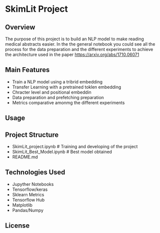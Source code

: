 # SkimLit Project

## Overview
The purpose of this project is to build an NLP model to make reading medical abstracts easier. In the the general notebook you could see all the process for the data preparation and the different experiments to achieve the  architecture used in the paper https://arxiv.org/abs/1710.06071

## Main Features
* Train a NLP model using a tribrid embedding
* Transfer Learning with a pretrained toklen embedding
* Chracter level and positional embeddin
* Data preparation and prefetching preparation
* Metrics comparative amonmg the different experiments 
## Usage
 
## Project Structure
- SkimLit_project.ipynb          # Training and developing of the project 
- SkimLit_Best_Model.ipynb       # Best model obtained
- README.md                     
## Technologies Used
* Jupyther Notebooks
* Tensorflow/keras
* Sklearn Metrics
* Tensorflow Hub
* Matplotlib
* Pandas/Numpy
## License 

